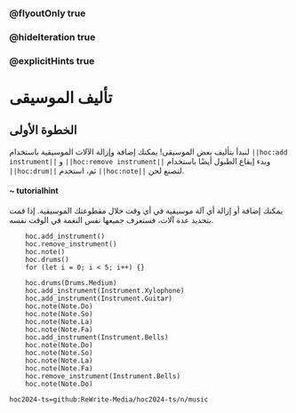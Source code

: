 ### @flyoutOnly true
### @hideIteration true
### @explicitHints true

# تأليف الموسيقى

## الخطوة الأولى
لنبدأ بتأليف بعض الموسيقى! يمكنك إضافة وإزالة الآلات الموسيقية باستخدام ``||hoc:add instrument||`` و ``||hoc:remove instrument||`` وبدء إيقاع الطبول أيضًا باستخدام ``||hoc:drum||`` ثم، استخدم ``||hoc:note||`` لتصنع لحن. 

#### ~ tutorialhint
يمكنك إضافة أو إزالة أي آلة موسيقية في أي وقت خلال مقطوعتك الموسيقية. إذا قمت بتحديد عدة آلات، فستعزف جميعها نفس النغمة في الوقت نفسه.

```ghost
    hoc.add_instrument()
    hoc.remove_instrument()
    hoc.note()
    hoc.drums()
    for (let i = 0; i < 5; i++) {}
```
```template
    hoc.drums(Drums.Medium)
    hoc.add_instrument(Instrument.Xylophone)
    hoc.add_instrument(Instrument.Guitar)
    hoc.note(Note.Do)
    hoc.note(Note.So)
    hoc.note(Note.La)
    hoc.note(Note.Fa)
    hoc.add_instrument(Instrument.Bells)
    hoc.note(Note.Do)
    hoc.note(Note.So)
    hoc.note(Note.La)
    hoc.note(Note.Fa)
    hoc.remove_instrument(Instrument.Bells)
    hoc.note(Note.Do)
```

```package
hoc2024-ts=github:ReWrite-Media/hoc2024-ts/n/music
```